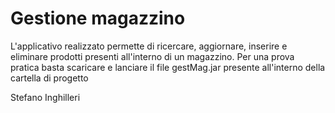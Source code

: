 # Gestione magazzino

L'applicativo realizzato permette di ricercare, aggiornare, inserire e eliminare prodotti presenti all'interno di un magazzino.
Per una prova pratica basta scaricare e lanciare il file gestMag.jar presente all'interno della cartella di progetto


Stefano Inghilleri
